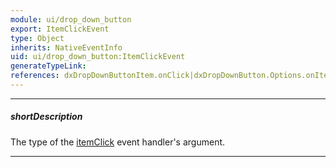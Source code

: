 ```yaml
---
module: ui/drop_down_button
export: ItemClickEvent
type: Object
inherits: NativeEventInfo
uid: ui/drop_down_button:ItemClickEvent
generateTypeLink: 
references: dxDropDownButtonItem.onClick|dxDropDownButton.Options.onItemClick
---
```

---
##### shortDescription
The type of the [itemClick]({basewidgetpath}/Events/#itemClick) event handler's argument.

---
<!-- Description goes here -->